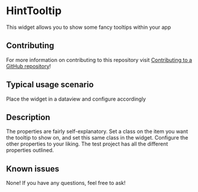 # HintTooltip

This widget allows you to show some fancy tooltips within your app

## Contributing

For more information on contributing to this repository visit [Contributing to a GitHub repository](https://world.mendix.com/display/howto50/Contributing+to+a+GitHub+repository)!

## Typical usage scenario

Place the widget in a dataview and configure accordingly
 
## Description

The properties are fairly self-explanatory. Set a class on the item you want the tooltip to show on, and set this same class in the widget. Configure the other properties to your liking. The test project has all the different properties outlined.


## Known issues

None! If you have any questions, feel free to ask!


